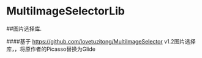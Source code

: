 # MultiImageSelectorLib
##图片选择库.

####基于 https://github.com/lovetuzitong/MultiImageSelector v1.2图片选择库，，将原作者的Picasso替换为Glide
